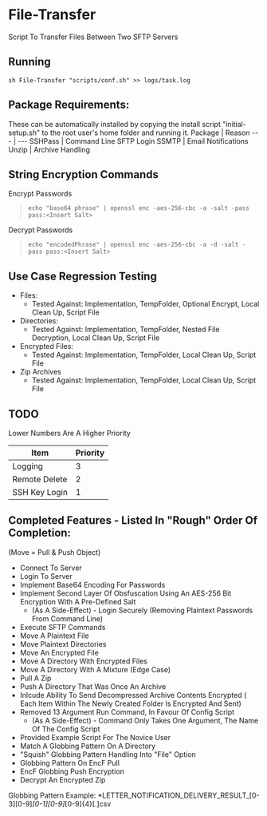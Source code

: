 # File-Transfer
Script To Transfer Files Between Two SFTP Servers 
## Running
`sh File-Transfer "scripts/conf.sh" >> logs/task.log`
## Package Requirements:
These can be automatically installed by copying the install script "initial-setup.sh" to the root user's home folder and running it.
Package | Reason
--- | --- 
SSHPass | Command Line SFTP Login
SSMTP | Email Notifications
Unzip | Archive Handling 

## String Encryption Commands
Encrypt Passwords
>  `echo "base64 phrase" | openssl enc -aes-256-cbc -a -salt -pass pass:<Insert Salt>`

Decrypt Passwords
> `echo "encodedPhrase" | openssl enc -aes-256-cbc -a -d -salt -pass pass:<Insert Salt>`

## Use Case Regression Testing
- Files: 
    - Tested Against: Implementation, TempFolder, Optional Encrypt, Local Clean Up, Script File
- Directories: 
    - Tested Against: Implementation, TempFolder, Nested File Decryption, Local Clean Up, Script File
- Encrypted Files: 
    - Tested Against: Implementation, TempFolder, Local Clean Up, Script File
- Zip Archives 
    - Tested Against: Implementation, TempFolder, Local Clean Up, Script File

## TODO 
Lower Numbers Are A Higher Priority

Item | Priority
--- | ---
Logging | 3 
Remote Delete | 2 
SSH Key Login | 1 

## Completed Features - Listed In "Rough" Order Of Completion:
(Move = Pull & Push Object)
- Connect To Server
- Login To Server
- Implement Base64 Encoding For Passwords
- Implement Second Layer Of Obsfuscation Using An AES-256 Bit Encryption With A Pre-Defined Salt
    - (As A Side-Effect) - Login Securely (Removing Plaintext Passwords From Command Line)
- Execute SFTP Commands
- Move A Plaintext File
- Move Plaintext Directories
- Move An Encrypted File
- Move A Directory With Encrypted Files
- Move A Directory With A Mixture (Edge Case)
- Pull A Zip
- Push A Directory That Was Once An Archive
- Inlcude Ability To Send Decompressed Archive Contents Encrypted ( Each Item Within The Newly Created Folder Is Encrypted And Sent)
- Removed 13 Argument Run Command, In Favour Of Config Script
    - (As A Side-Effect) - Command Only Takes One Argument, The Name Of The Config Script 
- Provided Example Script For The Novice User
- Match A Globbing Pattern On A Directory
- "Squish" Globbing Pattern Handling Into "File" Option
- Globbing Pattern On EncF Pull
- EncF Globbing Push Encryption 
- Decrypt An Encrypted Zip

Globbing Pattern Example: *LETTER_NOTIFICATION_DELIVERY_RESULT_[0-3][0-9]_[0-1][0-9]_[0-9]{4}[.]csv
